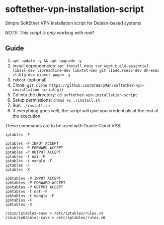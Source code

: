 # softether-vpn-installation-script
Simple SoftEther VPN installation script for Debian-based systems

*NOTE: This script is only working with root!*

## Guide
1. `apt update -y && apt upgrade -y`
2. Install dependencies: `apt install nano tar wget build-essential libssl-dev libreadline-dev libxtst-dev git libncurses5-dev dh-exec zlib1g-dev expect pwgen -y`
3. `reboot` (optional)
4. Clone: `git clone https://github.com/DrWarpMan/softether-vpn-installation-script.git`
5. Cd into the directory: `cd softether-vpn-installation-script`
6. Setup permissions: `chmod +x ./install.sh`
7. Run: `./install.sh`
8. If everything goes well, the script will give you credentials at the end of the execution.

These commands are to be used with Oracle Cloud VPS:
```
iptables -F

iptables -P INPUT ACCEPT
iptables -P FORWARD ACCEPT
iptables -P OUTPUT ACCEPT
iptables -t nat -F
iptables -t mangle -F
iptables -F
iptables -X

ip6tables -P INPUT ACCEPT
ip6tables -P FORWARD ACCEPT
ip6tables -P OUTPUT ACCEPT
ip6tables -t nat -F
ip6tables -t mangle -F
ip6tables -F
ip6tables -X

/sbin/iptables-save > /etc/iptables/rules.v4
/sbin/ip6tables-save > /etc/iptables/rules.v6
```

